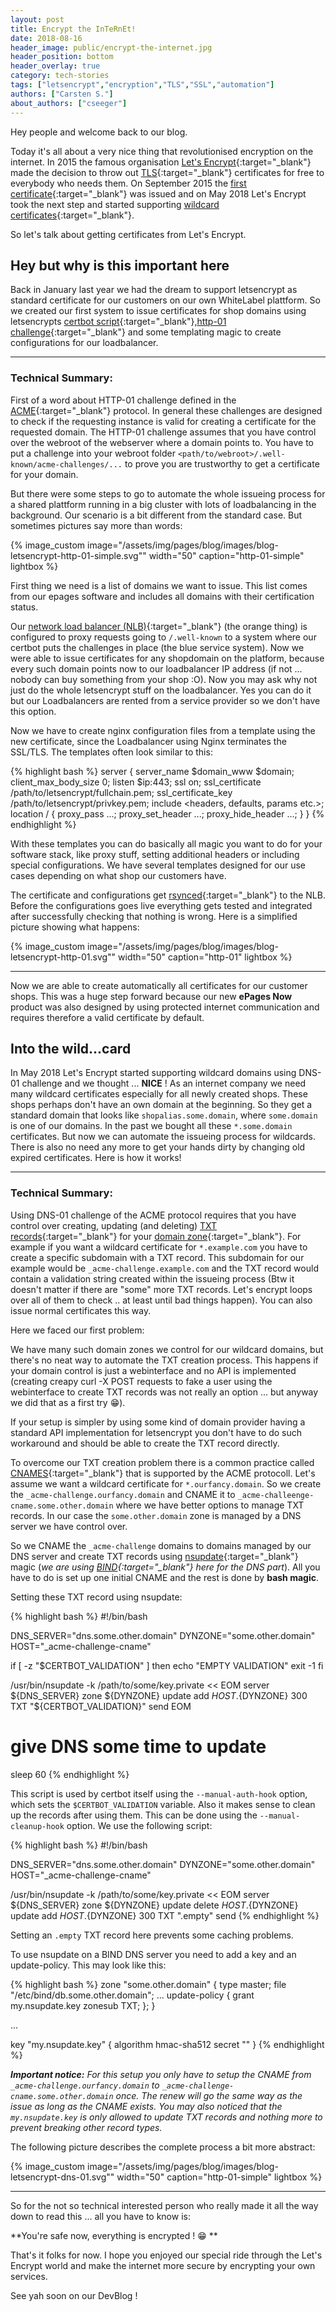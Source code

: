 ```yaml
---
layout: post
title: Encrypt the InTeRnEt!
date: 2018-08-16
header_image: public/encrypt-the-internet.jpg
header_position: bottom
header_overlay: true
category: tech-stories
tags: ["letsencrypt","encryption","TLS","SSL","automation"]
authors: ["Carsten S."]
about_authors: ["cseeger"]
---
```


Hey people and welcome back to our blog.

Today it's all about a very nice thing that revolutionised encryption on the internet. 
In 2015 the famous organisation [Let's Encrypt](https://letsencrypt.org/){:target="_blank"} made the decision to throw out [TLS](https://de.wikipedia.org/wiki/Transport_Layer_Security){:target="_blank"} certificates for free to everybody who needs them. On September 2015 the [first certificate](https://letsencrypt.org/2015/09/14/our-first-cert.html){:target="_blank"} was issued and on May 2018 Let's Encrypt took the next step and started supporting [wildcard certificates](https://community.letsencrypt.org/t/acme-v2-and-wildcard-certificate-support-is-live/55579){:target="_blank"}.

So let's talk about getting certificates from Let's Encrypt.

## Hey but why is this important here

Back in January last year we had the dream to support letsencrypt as standard certificate for our customers on our own WhiteLabel plattform. 
So we created our first system to issue certificates for shop domains using letsencrypts [certbot script](https://certbot.eff.org/){:target="_blank"},[http-01 challenge](http://letsencrypt.readthedocs.io/en/latest/challenges.html){:target="_blank"} and some templating magic to create configurations for our loadbalancer.

---

### Technical Summary:

First of a word about HTTP-01 challenge defined in the [ACME](https://github.com/ietf-wg-acme/acme/){:target="_blank"} protocol. 
In general these challenges are designed to check if the requesting instance is valid for creating a certificate for the requested domain. The HTTP-01 challenge assumes that you have control over the webroot of the webserver where a domain points to. 
You have to put a challenge into your webroot folder `<path/to/webroot>/.well-known/acme-challenges/...` to prove you are trustworthy to get a certificate for your domain.

But there were some steps to go to automate the whole issueing process for a shared plattform running in a big cluster with lots of loadbalancing in the background. 
Our scenario is a bit different from the standard case. But sometimes pictures say more than words:

{% image_custom image="/assets/img/pages/blog/images/blog-letsencrypt-http-01-simple.svg"" width="50" caption="http-01-simple" lightbox %}

First thing we need is a list of domains we want to issue. 
This list comes from our epages software and includes all domains with their certification status.

Our [network load balancer (NLB)](https://www.nginx.com/){:target="_blank"} (the orange thing) is configured to proxy requests going to `/.well-known` to a system where our certbot puts the challenges in place (the blue service system). 
Now we were able to issue certificates for any shopdomain on the platform, because every such domain points now to our loadbalancer IP address (if not ... nobody can buy something from your shop :O).
Now you may ask why not just do the whole letsencrypt stuff on the loadbalancer. 
Yes you can do it but our Loadbalancers are rented from a service provider so we don't have this option.

Now we have to create nginx configuration files from a template using the new certificate, since the Loadbalancer using Nginx terminates the SSL/TLS. 
The templates often look similar to this:

{% highlight bash %}
server {
        server_name $domain_www $domain;
        client_max_body_size 0;
        listen $ip:443;
        ssl on;
        ssl_certificate     /path/to/letsencrypt/fullchain.pem;
        ssl_certificate_key /path/to/letsencrypt/privkey.pem;
        include <headers, defaults, params etc.>;
        location / {
                proxy_pass ...;
                proxy_set_header ...;
                proxy_hide_header ...;
        }
}
{% endhighlight %}

With these templates you can do basically all magic you want to do for your software stack, like proxy stuff, setting additional headers or including special configurations. 
We have several templates designed for our use cases depending on what shop our customers have.

The certificate and configurations get [rsynced](https://en.wikipedia.org/wiki/Rsync){:target="_blank"} to the NLB. 
Before the configurations goes live everything gets tested and integrated after successfully checking that nothing is wrong. 
Here is a simplified picture showing what happens:

{% image_custom image="/assets/img/pages/blog/images/blog-letsencrypt-http-01.svg"" width="50" caption="http-01" lightbox %}

---

Now we are able to create automatically all certificates for our customer shops. 
This was a huge step forward because our new **ePages Now** product was also designed by using protected internet communication and requires therefore a valid certificate by default.

## Into the wild...card

In May 2018 Let's Encrypt started supporting wildcard domains using DNS-01 challenge and we thought ... **NICE** ! 
As an internet company we need many wildcard certificates especially for all newly created shops. 
These shops perhaps don't have an own domain at the beginning. 
So they get a standard domain that looks like `shopalias.some.domain`, where `some.domain` is one of our domains. 
In the past we bought all these `*.some.domain` certificates. 
But now we can automate the issueing process for wildcards. 
There is also no need any more to get your hands dirty by changing old expired certificates. 
Here is how it works!

---

### Technical Summary:

Using DNS-01 challenge of the ACME protocol requires that you have control over creating, updating (and deleting) [TXT records](https://en.wikipedia.org/wiki/TXT_record){:target="_blank"} for your [domain zone](https://en.wikipedia.org/wiki/Domain_Name_System){:target="_blank"}. 
For example if you want a wildcard certificate for `*.example.com` you have to create a specific subdomain with a TXT record. 
This subdomain for our example would be `_acme-challenge.example.com` and the TXT record would contain a validation string created within the issueing process 
(Btw it doesn't matter if there are "some" more TXT records. Let's encrypt loops over all of them to check .. at least until bad things happen). 
You can also issue normal certificates this way.

Here we faced our first problem: 

We have many such domain zones we control for our wildcard domains, but there's no neat way to automate the TXT creation process. 
This happens if your domain control is just a webinterface and no API is implemented (creating creapy curl -X POST requests to fake a user using the webinterface to create TXT records was not really an option ... but anyway we did that as a first try  😁).

If your setup is simpler by using some kind of domain provider having a standard API implementation for letsencrypt you don't have to do such workaround and should be able to create the TXT record directly.

To overcome our TXT creation problem there is a common practice called [CNAMES](https://en.wikipedia.org/wiki/CNAME_record){:target="_blank"} that is supported by the ACME protocoll. 
Let's assume we want a wildcard certificate for `*.ourfancy.domain`. 
So we create the `_acme-challenge.ourfancy.domain` and CNAME it to `_acme-challeenge-cname.some.other.domain` where we have better options to manage TXT records. 
In our case the `some.other.domain` zone is managed by a DNS server we have control over.

So we CNAME the `_acme-challenge` domains to domains managed by our DNS server and create TXT records using [nsupdate](https://en.wikipedia.org/wiki/Nsupdate){:target="_blank"} magic (*we are using [BIND](https://wikipedia.org/wiki/BIND){:target="_blank"} here for the DNS part*). 
All you have to do is set up one initial CNAME and the rest is done by **bash magic**.

Setting these TXT record using nsupdate:

{% highlight bash %}
#!/bin/bash

DNS_SERVER="dns.some.other.domain"
DYNZONE="some.other.domain"
HOST="_acme-challenge-cname"

if [ -z "$CERTBOT_VALIDATION" ]
then
echo "EMPTY VALIDATION"
exit -1
fi

/usr/bin/nsupdate -k /path/to/some/key.private << EOM
server ${DNS_SERVER}
zone ${DYNZONE}
update add ${HOST}.${DYNZONE} 300 TXT "${CERTBOT_VALIDATION}"
send
EOM
# give DNS some time to update
sleep 60
{% endhighlight %}

This script is used by certbot itself using the `--manual-auth-hook` option, which sets the `$CERTBOT_VALIDATION` variable. 
Also it makes sense to clean up the records after using them. 
This can be done using the `--manual-cleanup-hook` option. 
We use the following script:

{% highlight bash %}
#!/bin/bash

DNS_SERVER="dns.some.other.domain"
DYNZONE="some.other.domain"
HOST="_acme-challenge-cname"

/usr/bin/nsupdate -k /path/to/some/key.private << EOM
server ${DNS_SERVER}
zone ${DYNZONE}
update delete ${HOST}.${DYNZONE}
update add ${HOST}.${DYNZONE} 300 TXT ".empty"
send
{% endhighlight %}

Setting an `.empty` TXT record here prevents some caching problems.

To use nsupdate on a BIND DNS server you need to add a key and an update-policy. 
This may look like this:

{% highlight bash %}
zone "some.other.domain" {
        type master;
        file "/etc/bind/db.some.other.domain";
        ...
        update-policy { grant my.nsupdate.key zonesub TXT; };
}

...

key "my.nsupdate.key" {
        algorithm hmac-sha512
        secret "<some weird characters come up here>"
}
{% endhighlight %}

_**Important notice:** 
For this setup you only have to setup the CNAME from `_acme-challenge.ourfancy.domain` to `_acme-challenge-cname.some.other.domain` once. 
The renew will go the same way as the issue as long as the CNAME exists. 
You may also noticed that the `my.nsupdate.key` is only allowed to update TXT records and nothing more to prevent breaking other record types._

The following picture describes the complete process a bit more abstract:

{% image_custom image="/assets/img/pages/blog/images/blog-letsencrypt-dns-01.svg"" width="50" caption="http-01-simple" lightbox %}

---

So for the not so technical interested person who really made it all the way down to read this ... all you have to know is:

**You're safe now, everything is encrypted ! 😁 **

That's it folks for now. 
I hope you enjoyed our special ride through the Let's Encrypt world and make the internet more secure by encrypting your own services.

See yah soon on our DevBlog !
